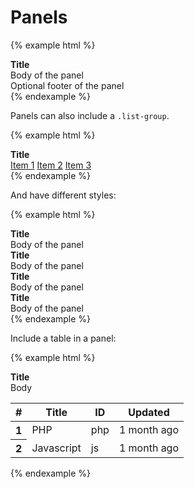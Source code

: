 # Panels

{% example html %}
<div class="panel panel-default">
    <div class="panel-heading">
        <b>Title</b>
    </div>
    <div class="panel-body">
        Body of the panel
    </div>
    <div class="panel-footer">
        Optional footer of the panel
    </div>
</div>
{% endexample %}

Panels can also include a `.list-group`.

{% example html %}
<div class="panel panel-default">
    <div class="panel-heading">
        <b>Title</b>
    </div>
    <div class="list-group">
        <a href="#" class="list-group-item">Item 1</a>
        <a href="#" class="list-group-item active">Item 2</a>
        <a href="#" class="list-group-item">Item 3</a>
    </div>
</div>
{% endexample %}

And have different styles:

{% example html %}
<div class="panel panel-danger">
    <div class="panel-heading">
        <b>Title</b>
    </div>
    <div class="panel-body">
        Body of the panel
    </div>
</div>
<div class="panel panel-warning">
    <div class="panel-heading">
        <b>Title</b>
    </div>
    <div class="panel-body">
        Body of the panel
    </div>
</div>
<div class="panel panel-success">
    <div class="panel-heading">
        <b>Title</b>
    </div>
    <div class="panel-body">
        Body of the panel
    </div>
</div>
<div class="panel panel-info">
    <div class="panel-heading">
        <b>Title</b>
    </div>
    <div class="panel-body">
        Body of the panel
    </div>
</div>
{% endexample %}

Include a table in a panel:

{% example html %}
<div class="panel panel-default">
    <div class="panel-heading">
        <b>Title</b>
    </div>
    <div class="panel-body">
        Body
    </div>
    <table class="table">
        <thead>
            <tr>
                <th>#</th>
                <th>Title</th>
                <th>ID</th>
                <th>Updated</th>
            </tr>
        </thead>
        <tbody>
            <tr>
                <th scope="row">1</th>
                <td>PHP</td>
                <td>php</td>
                <td>1 month ago</td>
            </tr>
            <tr>
                <th scope="row">2</th>
                <td>Javascript</td>
                <td>js</td>
                <td>1 month ago</td>
            </tr>
        </tbody>
    </table>
</div>
{% endexample %}

